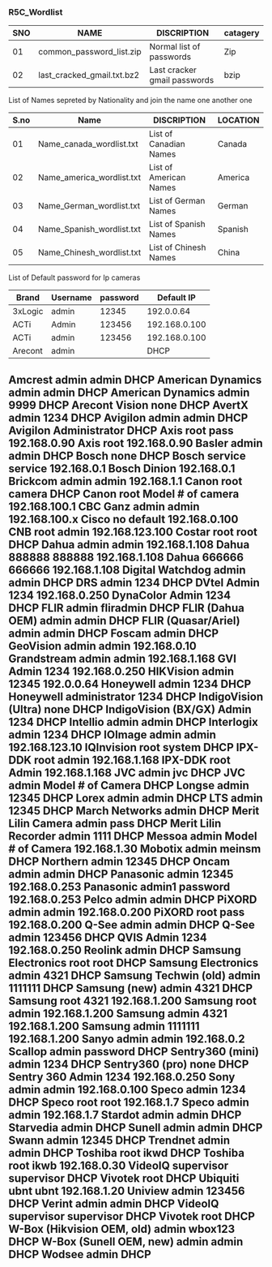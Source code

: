 ### R5C_Wordlist
| SNO |            NAME             |             DISCRIPTION             |       catagery     |
| --- | --------------------------- | ----------------------------------- |---------------------
|  01 | common_password_list.zip    |    Normal list of passwords         |        Zip         |
|  02 | last_cracked_gmail.txt.bz2  |    Last cracker gmail passwords     |        bzip        |


List of Names sepreted by Nationality and join the name one another one

| S.no |          Name              |         DISCRIPTION                 |     LOCATION      |
|------|----------------------------|-------------------------------------|-------------------|
|  01  | Name_canada_wordlist.txt   | List of Canadian Names              |      Canada       |
|  02  | Name_america_wordlist.txt  | List of American Names              |      America      |
|  03  | Name_German_wordlist.txt   | List of German Names                |      German       |
|  04  | Name_Spanish_wordlist.txt  | List of Spanish Names               |      Spanish      |
|  05  | Name_Chinesh_wordlist.txt  | List of Chinesh Names               |      China        |

List of Default password for Ip cameras

|   Brand     |   Username	    |   password	   |   Default IP    |
|-------------|-----------------|----------------|-----------------|
| 3xLogic	    |     admin	      |   12345	       |  192.0.0.64     |
| ACTi	      |     Admin	      |   123456    	 |  192.168.0.100  |
|ACTi	|admin	|123456	|192.168.0.100|
|Arecont	|admin		| |DHCP
Amcrest	admin	admin	DHCP
American Dynamics	admin	admin	DHCP
American Dynamics	admin	9999	DHCP
Arecont Vision	none		DHCP
AvertX	admin	1234	DHCP
Avigilon	admin	admin	DHCP
Avigilon	Administrator		DHCP
Axis	root	pass	192.168.0.90
Axis	root		192.168.0.90
Basler	admin	admin	DHCP
Bosch	none		DHCP
Bosch	service	service	192.168.0.1
Bosch	Dinion		192.168.0.1
Brickcom	admin	admin	192.168.1.1
Canon	root	camera	DHCP
Canon	root	Model # of camera	192.168.100.1
CBC Ganz	admin	admin	192.168.100.x
Cisco	no default		192.168.0.100
CNB	root	admin	192.168.123.100
Costar	root	root	DHCP
Dahua	admin	admin	192.168.1.108
Dahua	888888	888888	192.168.1.108
Dahua	666666	666666	192.168.1.108
Digital Watchdog	admin	admin	DHCP
DRS	admin	1234	DHCP
DVtel	Admin	1234	192.168.0.250
DynaColor	Admin	1234	DHCP
FLIR	admin	fliradmin	DHCP
FLIR (Dahua OEM)	admin	admin	DHCP
FLIR (Quasar/Ariel)	admin	admin	DHCP
Foscam	admin		DHCP
GeoVision	admin	admin	192.168.0.10
Grandstream	admin	admin	192.168.1.168
GVI	Admin	1234	192.168.0.250
HIKVision	admin	12345	192.0.0.64
Honeywell	admin	1234	DHCP
Honeywell	administrator	1234	DHCP
IndigoVision (Ultra)	none		DHCP
IndigoVision (BX/GX)	Admin	1234	DHCP
Intellio	admin	admin	DHCP
Interlogix	admin	1234	DHCP
IOImage	admin	admin	192.168.123.10
IQInvision	root	system	DHCP
IPX-DDK	root	admin	192.168.1.168
IPX-DDK	root	Admin	192.168.1.168
JVC	admin	jvc	DHCP
JVC	admin	Model # of Camera	DHCP
Longse	admin	12345	DHCP
Lorex	admin	admin	DHCP
LTS	admin	12345	DHCP
March Networks	admin		DHCP
Merit Lilin Camera	admin	pass	DHCP
Merit Lilin Recorder	admin	1111	DHCP
Messoa	admin	Model # of Camera	192.168.1.30
Mobotix	admin	meinsm	DHCP
Northern	admin	12345	DHCP
Oncam	admin	admin	DHCP
Panasonic	admin	12345	192.168.0.253
Panasonic	admin1	password	192.168.0.253
Pelco	admin	admin	DHCP
PiXORD	admin	admin	192.168.0.200
PiXORD	root	pass	192.168.0.200
Q-See	admin	admin	DHCP
Q-See	admin	123456	DHCP
QVIS	Admin	1234	192.168.0.250
Reolink	admin		DHCP
Samsung Electronics	root	root	DHCP
Samsung Electronics	admin	4321	DHCP
Samsung Techwin (old)	admin	1111111	DHCP
Samsung (new)	admin	4321	DHCP
Samsung	root	4321	192.168.1.200
Samsung	root	admin	192.168.1.200
Samsung	admin	4321	192.168.1.200
Samsung	admin	1111111	192.168.1.200
Sanyo	admin	admin	192.168.0.2
Scallop	admin	password	DHCP
Sentry360 (mini)	admin	1234	DHCP
Sentry360 (pro)	none		DHCP
Sentry 360	Admin	1234	192.168.0.250
Sony	admin	admin	192.168.0.100
Speco	admin	1234	DHCP
Speco	root	root	192.168.1.7
Speco	admin	admin	192.168.1.7
Stardot	admin	admin	DHCP
Starvedia	admin		DHCP
Sunell	admin	admin	DHCP
Swann	admin	12345	DHCP
Trendnet	admin	admin	DHCP
Toshiba	root	ikwd	DHCP
Toshiba	root	ikwb	192.168.0.30
VideoIQ	supervisor	supervisor	DHCP
Vivotek	root		DHCP
Ubiquiti	ubnt	ubnt	192.168.1.20
Uniview	admin	123456	DHCP
Verint	admin	admin	DHCP
VideoIQ	supervisor	supervisor	DHCP
Vivotek	root		DHCP
W-Box (Hikvision OEM, old)	admin	wbox123	DHCP
W-Box (Sunell OEM, new)	admin	admin	DHCP
Wodsee	admin		DHCP
---
